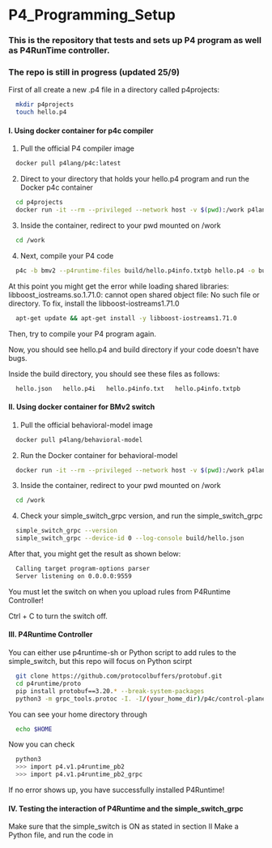 # P4_Programming_Setup
### This is the repository that tests and sets up P4 program as well as P4RunTime controller.
### The repo is still in progress (updated 25/9)
First of all create a new .p4 file in a directory called p4projects:

```bash
  mkdir p4projects
  touch hello.p4
```
#### I. Using docker container for p4c compiler
1. Pull the official P4 compiler image
```bash
  docker pull p4lang/p4c:latest
```
2. Direct to your directory that holds your hello.p4 program and run the Docker p4c container
```bash
  cd p4projects
  docker run -it --rm --privileged --network host -v $(pwd):/work p4lang/p4c:latest bash
```
3. Inside the container, redirect to your pwd mounted on /work
```bash
  cd /work
```
4. Next, compile your P4 code
```bash
  p4c -b bmv2 --p4runtime-files build/hello.p4info.txtpb hello.p4 -o build
```
At this point you might get the error while loading shared libraries: libboost_iostreams.so.1.71.0: cannot open shared        object file: No such file or directory. To fix, install the libboost-iostreams1.71.0
```bash
  apt-get update && apt-get install -y libboost-iostreams1.71.0
```
Then, try to compile your P4 program again.

Now, you should see hello.p4 and build directory if your code doesn't have bugs.

Inside the build directory, you should see these files as follows:

```bash 
  hello.json   hello.p4i   hello.p4info.txt   hello.p4info.txtpb
```
#### II. Using docker container for BMv2 switch
1. Pull the official behavioral-model image
```bash
  docker pull p4lang/behavioral-model
```
2. Run the Docker container for behavioral-model
```bash
  docker run -it --rm --privileged --network host -v $(pwd):/work p4lang/behavioral-model:latest bash
```
3. Inside the container, redirect to your pwd mounted on /work
```bash
  cd /work
```
4. Check your simple_switch_grpc version, and run the simple_switch_grpc
```bash
  simple_switch_grpc --version
  simple_switch_grpc --device-id 0 --log-console build/hello.json
```
After that, you might get the result as shown below:
```bash
  Calling target program-options parser
  Server listening on 0.0.0.0:9559
```
You must let the switch on when you upload rules from P4Runtime Controller! 

Ctrl + C to turn the switch off.

#### III. P4Runtime Controller
You can either use p4runtime-sh or Python script to add rules to the simple_switch, but this repo will focus on Python scirpt
```bash
  git clone https://github.com/protocolbuffers/protobuf.git
  cd p4runtime/proto
  pip install protobuf==3.20.* --break-system-packages
  python3 -m grpc_tools.protoc -I. -I/(your_home_dir)/p4c/control-plane --python_out=. --grpc_python_out=. p4/v1/p4runtime.proto
```
You can see your home directory through
```bash
  echo $HOME
```
Now you can check
```bash
  python3
  >>> import p4.v1.p4runtime_pb2
  >>> import p4.v1.p4runtime_pb2_grpc
```
If no error shows up, you have successfully installed P4Runtime!
#### IV. Testing the interaction of P4Runtime and the simple_switch_grpc
Make sure that the simple_switch is ON as stated in section II
Make a Python file, and run the code in 
